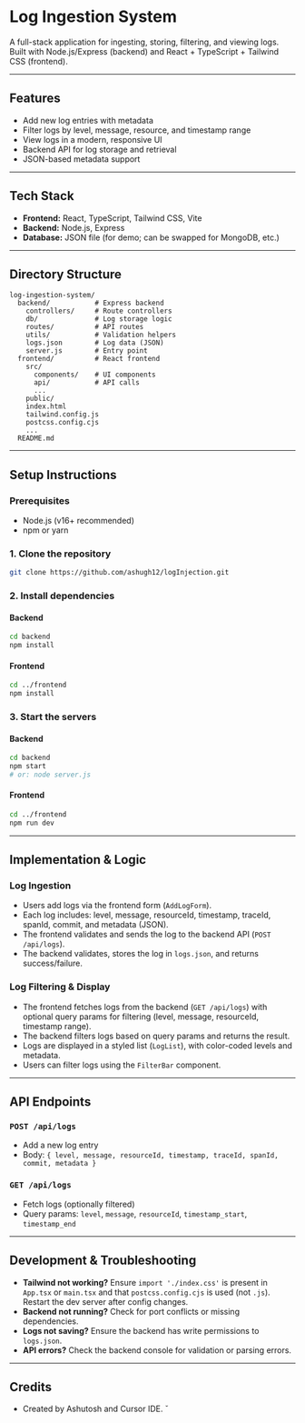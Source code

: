 # Log Ingestion System

A full-stack application for ingesting, storing, filtering, and viewing logs. Built with Node.js/Express (backend) and React + TypeScript + Tailwind CSS (frontend).

---

## Features
- Add new log entries with metadata
- Filter logs by level, message, resource, and timestamp range
- View logs in a modern, responsive UI
- Backend API for log storage and retrieval
- JSON-based metadata support

---

## Tech Stack
- **Frontend:** React, TypeScript, Tailwind CSS, Vite
- **Backend:** Node.js, Express
- **Database:** JSON file (for demo; can be swapped for MongoDB, etc.)

---

## Directory Structure
```
log-ingestion-system/
  backend/           # Express backend
    controllers/     # Route controllers
    db/              # Log storage logic
    routes/          # API routes
    utils/           # Validation helpers
    logs.json        # Log data (JSON)
    server.js        # Entry point
  frontend/          # React frontend
    src/
      components/    # UI components
      api/           # API calls
      ...
    public/
    index.html
    tailwind.config.js
    postcss.config.cjs
    ...
  README.md
```

---

## Setup Instructions

### Prerequisites
- Node.js (v16+ recommended)
- npm or yarn

### 1. Clone the repository
```bash
git clone https://github.com/ashugh12/logInjection.git
```

### 2. Install dependencies
#### Backend
```bash
cd backend
npm install
```
#### Frontend
```bash
cd ../frontend
npm install
```

### 3. Start the servers
#### Backend
```bash
cd backend
npm start
# or: node server.js
```
#### Frontend
```bash
cd ../frontend
npm run dev
```
---

## Implementation & Logic

### Log Ingestion
- Users add logs via the frontend form (`AddLogForm`).
- Each log includes: level, message, resourceId, timestamp, traceId, spanId, commit, and metadata (JSON).
- The frontend validates and sends the log to the backend API (`POST /api/logs`).
- The backend validates, stores the log in `logs.json`, and returns success/failure.

### Log Filtering & Display
- The frontend fetches logs from the backend (`GET /api/logs`) with optional query params for filtering (level, message, resourceId, timestamp range).
- The backend filters logs based on query params and returns the result.
- Logs are displayed in a styled list (`LogList`), with color-coded levels and metadata.
- Users can filter logs using the `FilterBar` component.

---

## API Endpoints

### `POST /api/logs`
- Add a new log entry
- Body: `{ level, message, resourceId, timestamp, traceId, spanId, commit, metadata }`

### `GET /api/logs`
- Fetch logs (optionally filtered)
- Query params: `level`, `message`, `resourceId`, `timestamp_start`, `timestamp_end`

---

## Development & Troubleshooting

- **Tailwind not working?** Ensure `import './index.css'` is present in `App.tsx` or `main.tsx` and that `postcss.config.cjs` is used (not `.js`). Restart the dev server after config changes.
- **Backend not running?** Check for port conflicts or missing dependencies.
- **Logs not saving?** Ensure the backend has write permissions to `logs.json`.
- **API errors?** Check the backend console for validation or parsing errors.

---

## Credits
- Created by Ashutosh and Cursor IDE.
̌